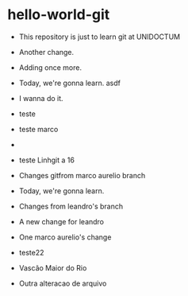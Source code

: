 # hello-world-git
- This repository is just to learn git at UNIDOCTUM
- Another change.

- Adding once more.

- Today, we're gonna learn. asdf

- I wanna do it.

- teste
-  teste marco
- 


- teste Linhgit a 16

- Changes gitfrom marco aurelio branch
- Today, we're gonna learn.

- Changes from leandro's branch

- A new change for leandro

- One marco aurelio's change
- teste22
- Vascão Maior do Rio 

- Outra alteracao de arquivo